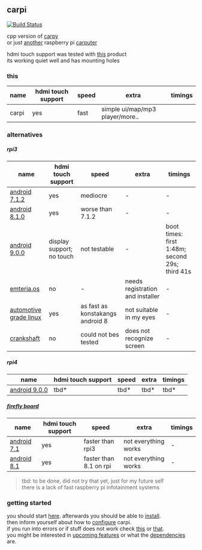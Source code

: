 ## carpi 
[![Build Status](https://build.eberlein.io/buildStatus/icon?job=cpp_carpi)](https://build.eberlein.io/job/cpp_carpi/)

cpp version of [carpy](https://github.com/smthnspcl/carpy) <br>
or just [another](https://autopi.io) raspberry pi [carputer](http://carberry.it) <br>

hdmi touch support was tested with [this](https://www.amazon.de/gp/product/B01F3K57XG/) product <br>
its working quiet well and has mounting holes

### this
|name|hdmi touch support|speed|extra|timings|
|----|------------------|-----|-----|-------|
|carpi|yes|fast|simple ui/map/mp3 player/more..||

### alternatives
##### rpi3
|name|hdmi touch support|speed|extra|timings|
|----|------------------|-----|-----|-------|
|[android 7.1.2](https://konstakang.com/devices/rpi3/CM14.1)|yes|mediocre|-|-|
|[android 8.1.0](https://konstakang.com/devices/rpi3/LineageOS15.1)|yes|worse than 7.1.2|-|-|
|[android 9.0.0](https://konstakang.com/devices/rpi3/LineageOS16.0)|display support; no touch|not testable|-|boot times: first 1:48m; second 29s; third 41s
|[emteria.os](https://emteria.com)|no|-|needs registration and installer|-|
|[automotive grade linux](https://automotivelinux.org)|yes|as fast as konstakangs android 8|not suitable in my eyes|-|
|[crankshaft](https://github.com/opencardev/crankshaft)|no|could not bes tested|does not recognize screen|-|
##### rpi4
|name|hdmi touch support|speed|extra|timings|
|----|------------------|-----|-----|-------|
|[android 9.0.0](https://konstakang.com/devices/rpi4/LineageOS16.0)|tbd*|tbd*|tbd*|tbd*|
##### [firefly board](http://en.t-firefly.com/doc/download/page/id/34.html)
|name|hdmi touch support|speed|extra|timings|
|----|------------------|-----|-----|-------|
|[android 7.1](http://en.t-firefly.com/doc/download/page/id/34.html)|yes|faster than rpi3|not everything works|-|
|[android 8.1](http://en.t-firefly.com/doc/download/page/id/34.html)|yes|faster than 8.1 on rpi|not everything works|-|
> tbd: to be done, did not try that yet, just for my future self<br>
> there is a lack of fast raspberry pi infotainment systems


### getting started
you should start [here](https://github.com/smthnspcl/carpi/tree/master/docs/build.md). afterwards you should be able to [install](https://github.com/smthnspcl/carpi/tree/master/docs/install.md).<br>
then inform yourself about how to [configure](https://github.com/smthnspcl/carpi/tree/master/docs/configure.md) carpi.<br>
if you run into errors or if stuff does not work check [this](https://github.com/smthnspcl/carpi/tree/master/docs/faq.md) or [that](https://github.com/smthnspcl/carpi/tree/master/docs/troubleshoot.md).<br>
you might be interested in [upcoming features](https://github.com/smthnspcl/carpi/tree/master/docs/todo.md) or what the [dependencies](https://github.com/smthnspcl/carpi/tree/master/docs/dependencies.md) are.<br>

